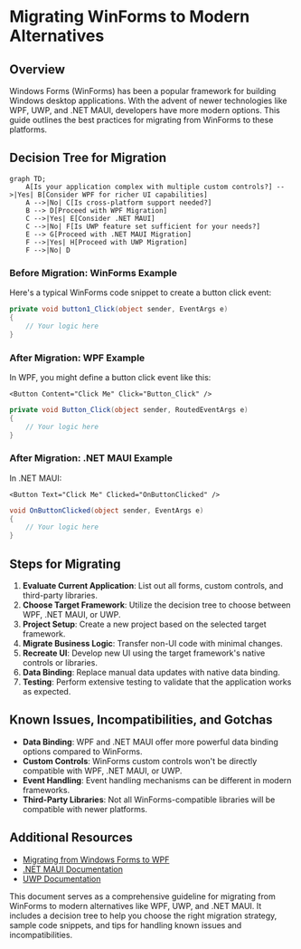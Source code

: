 # Migrating WinForms to Modern Alternatives

## Overview

Windows Forms (WinForms) has been a popular framework for building Windows desktop applications. With the advent of newer technologies like WPF, UWP, and .NET MAUI, developers have more modern options. This guide outlines the best practices for migrating from WinForms to these platforms.

## Decision Tree for Migration

```mermaid
graph TD;
    A[Is your application complex with multiple custom controls?] -->|Yes| B[Consider WPF for richer UI capabilities]
    A -->|No| C[Is cross-platform support needed?]
    B --> D[Proceed with WPF Migration]
    C -->|Yes| E[Consider .NET MAUI]
    C -->|No| F[Is UWP feature set sufficient for your needs?]
    E --> G[Proceed with .NET MAUI Migration]
    F -->|Yes| H[Proceed with UWP Migration]
    F -->|No| D
```

### Before Migration: WinForms Example

Here's a typical WinForms code snippet to create a button click event:

```csharp
private void button1_Click(object sender, EventArgs e)
{
    // Your logic here
}
```

### After Migration: WPF Example

In WPF, you might define a button click event like this:

```xaml
<Button Content="Click Me" Click="Button_Click" />
```

```csharp
private void Button_Click(object sender, RoutedEventArgs e)
{
    // Your logic here
}
```

### After Migration: .NET MAUI Example

In .NET MAUI:

```xaml
<Button Text="Click Me" Clicked="OnButtonClicked" />
```

```csharp
void OnButtonClicked(object sender, EventArgs e)
{
    // Your logic here
}
```

## Steps for Migrating

1. **Evaluate Current Application**: List out all forms, custom controls, and third-party libraries.
2. **Choose Target Framework**: Utilize the decision tree to choose between WPF, .NET MAUI, or UWP.
3. **Project Setup**: Create a new project based on the selected target framework.
4. **Migrate Business Logic**: Transfer non-UI code with minimal changes.
5. **Recreate UI**: Develop new UI using the target framework's native controls or libraries.
6. **Data Binding**: Replace manual data updates with native data binding.
7. **Testing**: Perform extensive testing to validate that the application works as expected.

## Known Issues, Incompatibilities, and Gotchas

- **Data Binding**: WPF and .NET MAUI offer more powerful data binding options compared to WinForms.
- **Custom Controls**: WinForms custom controls won't be directly compatible with WPF, .NET MAUI, or UWP.
- **Event Handling**: Event handling mechanisms can be different in modern frameworks.
- **Third-Party Libraries**: Not all WinForms-compatible libraries will be compatible with newer platforms.

## Additional Resources

- [Migrating from Windows Forms to WPF](https://docs.microsoft.com/en-us/dotnet/desktop/wpf/migration/convert-winforms?view=netdesktop-5.0)
- [.NET MAUI Documentation](https://docs.microsoft.com/en-us/dotnet/maui/)
- [UWP Documentation](https://docs.microsoft.com/en-us/windows/uwp/)

This document serves as a comprehensive guideline for migrating from WinForms to modern alternatives like WPF, UWP, and .NET MAUI. It includes a decision tree to help you choose the right migration strategy, sample code snippets, and tips for handling known issues and incompatibilities.
